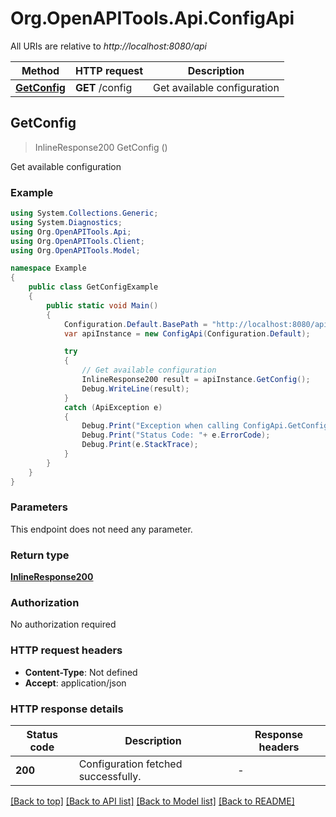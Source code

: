 # Org.OpenAPITools.Api.ConfigApi

All URIs are relative to *http://localhost:8080/api*

Method | HTTP request | Description
------------- | ------------- | -------------
[**GetConfig**](ConfigApi.md#getconfig) | **GET** /config | Get available configuration



## GetConfig

> InlineResponse200 GetConfig ()

Get available configuration

### Example

```csharp
using System.Collections.Generic;
using System.Diagnostics;
using Org.OpenAPITools.Api;
using Org.OpenAPITools.Client;
using Org.OpenAPITools.Model;

namespace Example
{
    public class GetConfigExample
    {
        public static void Main()
        {
            Configuration.Default.BasePath = "http://localhost:8080/api";
            var apiInstance = new ConfigApi(Configuration.Default);

            try
            {
                // Get available configuration
                InlineResponse200 result = apiInstance.GetConfig();
                Debug.WriteLine(result);
            }
            catch (ApiException e)
            {
                Debug.Print("Exception when calling ConfigApi.GetConfig: " + e.Message );
                Debug.Print("Status Code: "+ e.ErrorCode);
                Debug.Print(e.StackTrace);
            }
        }
    }
}
```

### Parameters

This endpoint does not need any parameter.

### Return type

[**InlineResponse200**](InlineResponse200.md)

### Authorization

No authorization required

### HTTP request headers

- **Content-Type**: Not defined
- **Accept**: application/json

### HTTP response details
| Status code | Description | Response headers |
|-------------|-------------|------------------|
| **200** | Configuration fetched successfully. |  -  |

[[Back to top]](#)
[[Back to API list]](../README.md#documentation-for-api-endpoints)
[[Back to Model list]](../README.md#documentation-for-models)
[[Back to README]](../README.md)

